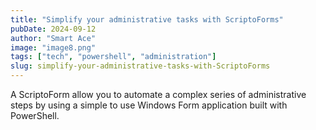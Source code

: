```yaml
---
title: "Simplify your administrative tasks with ScriptoForms"
pubDate: 2024-09-12
author: "Smart Ace"
image: "image8.png"
tags: ["tech", "powershell", "administration"]
slug: simplify-your-administrative-tasks-with-ScriptoForms
---
```


A ScriptoForm allow you to automate a complex series of administrative steps by using a simple to use Windows Form application built with PowerShell.
